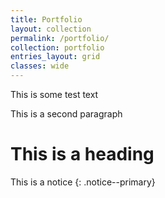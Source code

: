 ```yaml
---
title: Portfolio
layout: collection
permalink: /portfolio/
collection: portfolio
entries_layout: grid
classes: wide
---
```

This is some test text

This is a second paragraph

# This is a heading

This is a notice
{: .notice--primary}